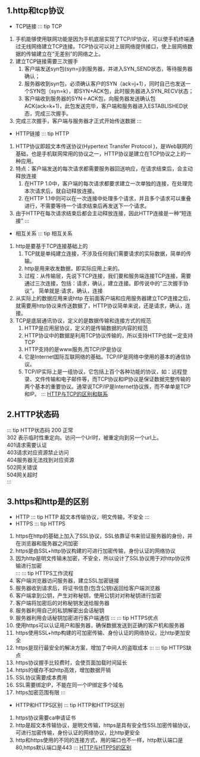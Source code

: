 ## 1.http和tcp协议
- TCP链接
::: tip TCP
1. 手机能够使用联网功能是因为手机底层实现了TCP/IP协议，可以使手机终端通过无线网络建立TCP连接。TCP协议可以对上层网络提供接口，使上层网络数据的传输建立在“无差别”的网络之上。<br>
2. 建立TCP链接需要三次握手
    1. 客户端发送syn包(syn=j)到服务器，并进入SYN_SEND状态，等待服务器确认；
    2. 服务器收到syn包，必须确认客户的SYN（ack=j+1），同时自己也发送一个SYN包（syn=k），即SYN+ACK包，此时服务器进入SYN_RECV状态；
    3. 客户端收到服务器的SYN＋ACK包，向服务器发送确认包ACK(ack=k+1)，此包发送完毕，客户端和服务器进入ESTABLISHED状态，完成三次握手。
3. 完成三次握手，客户端与服务器才正式开始传送数据
:::
- HTTP链接
::: tip HTTP
1.  HTTP协议即超文本传送协议(Hypertext Transfer Protocol )，是Web联网的基础，也是手机联网常用的协议之一，HTTP协议是建立在TCP协议之上的一种应用。
2. 特点：客户端发送的每次请求都需要服务器回送响应，在请求结束后，会主动释放连接
    1. 在HTTP 1.0中，客户端的每次请求都要求建立一次单独的连接，在处理完本次请求后，就自动释放连接。
    2. 在HTTP 1.1中则可以在一次连接中处理多个请求，并且多个请求可以重叠进行，不需要等待一个请求结束后再发送下一个请求。
3. 由于HTTP在每次请求结束后都会主动释放连接，因此HTTP连接是一种“短连接”
:::
- 相互关系
::: tip 相互关系
1. http是要基于TCP连接基础上的
    1. TCP就是单纯建立连接，不涉及任何我们需要请求的实际数据，简单的传输。
    2. http是用来收发数据，即实际应用上来的。
    3. 过程：从传输层，先说下TCP连接，我们要和服务端连接TCP连接，需要通过三次连接，包括：请求，确认，建立连接。即传说中的“三次握手协议”。
        简单就是:请求，确认，连接
2. 从实际上的数据应用来说http
    在前面客户端和应用服务器建立TCP连接之后，就需要用http协议来传送数据了，HTTP协议简单来说，还是请求，确认，连接。
3. TCP是底层通讯协议，定义的是数据传输和连接方式的规范
    1. HTTP是应用层协议，定义的是传输数据的内容的规范
    2. HTTP协议中的数据是利用TCP协议传输的，所以支持HTTP也就一定支持TCP    
    3. HTTP支持的是www服务,而TCP/IP是协议 
    4. 它是Internet国际互联网络的基础。TCP/IP是网络中使用的基本的通信协议。 
    5. TCP/IP实际上是一组协议，它包括上百个各种功能的协议，如：远程登录、文件传输和电子邮件等，而TCP协议和IP协议是保证数据完整传输的两个基本的重要协议。通常说TCP/IP是Internet协议族，而不单单是TCP和IP。
:::
<a href='https://www.cnblogs.com/wx-1996/p/10685576.html' target='_blank'>HTTP与TCP的区别和联系</a>

## 2.HTTP状态码
::: tip HTTP状态码
200 正常 <br>
302 表示临时性重定向。访问一个Url时，被重定向到另一个url上。<br>
401请求需要认证<br>
403请求对应资源禁止访问<br>
404服务器无法找到对应资源<br>
502网关错误<br>
504网关超时<br>
:::
## 3.https和http是的区别
- HTTP
::: tip HTTP
超文本传输协议，明文传输，不安全
:::
- HTTPS
::: tip HTTPS
1. https在http的基础上加入了SSL协议，SSL依靠证书来验证服务器的身份，并在浏览器和服务器之间加密<br>
2. https是由SSL+http协议构建的可进行加密传输，身份认证的网络协议<br>
3. 因为http是明文传输未加密，不安全，所以设计了SSL协议用于对http协议传输进行加密<br>
:::
::: tip HTTPS工作流程
1. 客户端浏览器访问服务器，建立SSL加密链接
2. 服务器收到请求后，将证书信息(包含公钥)返回给客户端浏览器 
3. 客户端拿到公钥，产生对称秘钥，使用公钥对对称秘钥进行加密
4. 客户端将加密后的对称秘钥发送给服务器
5. 服务器利用自己的私钥解密出会话秘钥
6. 服务器利用会话秘钥加密进行客户端通信
:::
::: tip HTTPS优点
1. 使用https可以认证用户和服务器，确保数据发送到正确的客户机和服务器
2. https使用SSL+http构建的可加密传输、身份认证的网络协议，比http更加安全
3. https是现行最安全的解决方案，增加了中间人的盗取成本
:::
::: tip HTTPS缺点
1. https协议握手比较费时，会使页面加载时间延长
2. https的缓存不如http高效，增加数据开销
3. SSL协议需要成本费用
4. SSL需要绑定IP，不能在同一个IP绑定多个域名
5. https加密范围有限
:::
- HTTP和HTTPS区别
::: tip HTTP和HTTPS区别
1. https协议需要ca申请证书
2. http是超文本传输协议，是明文传输，https是具有安全性SSL加密传输协议，可进行加密传输，身份认证的网络协议，比http更安全
3. http和https使用的不同的连接方式，用的端口也不一样，http默认端口是80,https默认端口是443
:::
<a href='https://www.jianshu.com/p/97af35e81912' target='_blank'>HTTP与HTPPS的区别</a>




